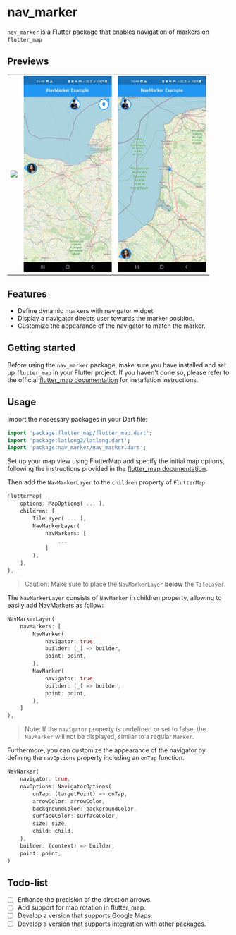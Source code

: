 # nav_marker

`nav_marker` is a Flutter package that enables navigation of markers on `flutter_map`
<!-- and `Google Maps for Flutter`. -->

## Previews
<table>
    <tr>
        <td><img width="200" src= "previews/anim_preview.gif"></td>
        <td><img width="200" src= "previews/preview1.jpg"></td>
        <td><img width="200" src= "previews/preview2.jpg"></td>
    </tr>
</table>


## Features

- Define dynamic markers with navigator widget
- Display a navigator directs user towards the marker position.
- Customize the appearance of the navigator to match the marker.

## Getting started

Before using the `nav_marker` package, make sure you have installed and set up `flutter_map` in your Flutter project. If you haven't done so, please refer to the official [flutter_map documentation](https://docs.fleaflet.dev/getting-started/installation) for installation instructions.

## Usage
Import the necessary packages in your Dart file:
```dart
import 'package:flutter_map/flutter_map.dart';
import 'package:latlong2/latlong.dart';
import 'package:nav_marker/nav_marker.dart';
```
Set up your map view using FlutterMap and specify the initial map options, following the instructions provided in the [flutter_map documentation](https://docs.fleaflet.dev/#demonstration).

Then add the `NavMarkerLayer` to the `children` property of `FlutterMap`

```dart
FlutterMap(
    options: MapOptions( ... ),
    children: [
        TileLayer( ... ),
        NavMarkerLayer(
            navMarkers: [
                ...
            ]
        ),
    ],
),
```

> Caution: Make sure to place the `NavMarkerLayer` **below** the `TileLayer`.

The `NavMarkerLayer` consists of `NavMarker` in children property, allowing to easily add NavMarkers as follow:

```dart
NavMarkerLayer(
    navMarkers: [
        NavNarker(
            navigator: true,
            builder: (_) => builder,
            point: point,
        ),
        NavNarker(
            navigator: true,
            builder: (_) => builder,
            point: point,
        ),
    ]
),
```

> Note: If the `navigator` property is undefined or set to false, the `NavMarker` will not be displayed, similar to a regular `Marker`.

Furthermore, you can customize the appearance of the navigator by defining the `navOptions` property including an `onTap` function.

```dart
NavNarker(
    navigator: true,
    navOptions: NavigatorOptions(
        onTap: (targetPoint) => onTap,
        arrowColor: arrowColor,
        backgroundColor: backgroundColor,
        surfaceColor: surfaceColor,
        size: size,
        child: child,
    ),
    builder: (context) => builder,
    point: point,
)
```

## Todo-list
- [ ] Enhance the precision of the direction arrows.
- [ ] Add support for map rotation in flutter_map.
- [ ] Develop a version that supports Google Maps.
- [ ] Develop a version that supports integration with other packages.